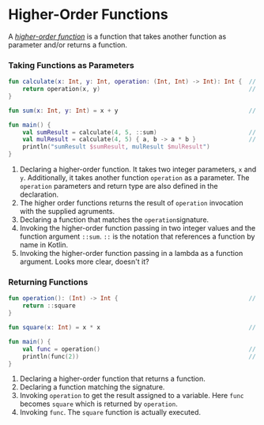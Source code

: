 # Higher-Order Functions

A [*higher-order function*](https://kotlinlang.org/docs/reference/lambdas.html) is a function that takes another function as parameter and/or returns a function.

### Taking Functions as Parameters

<div class="language-kotlin" theme="idea" data-min-compiler-version="1.3">

```kotlin
fun calculate(x: Int, y: Int, operation: (Int, Int) -> Int): Int {  // 1
    return operation(x, y)                                          // 2
}

fun sum(x: Int, y: Int) = x + y                                     // 3

fun main() {
    val sumResult = calculate(4, 5, ::sum)                          // 4
    val mulResult = calculate(4, 5) { a, b -> a * b }               // 5
    println("sumResult $sumResult, mulResult $mulResult")
}
```

</div>

1. Declaring a higher-order function. It takes two integer parameters, `x` and `y`. Additionally, it takes another function `operation` as a parameter. The `operation` parameters and return type are also defined in the declaration.
2. The higher order functions returns the result of `operation` invocation with the supplied agruments.
3. Declaring a function that matches the `operation`signature.
4. Invoking the higher-order function passing in two integer values and the function argument `::sum`. `::` is the notation that  references a function by name in Kotlin.
5. Invoking the higher-order function passing in a lambda as a function argument. Looks more clear, doesn't it?

### Returning Functions

<div class="language-kotlin" theme="idea" data-min-compiler-version="1.3">

```kotlin
fun operation(): (Int) -> Int {                                     // 1
    return ::square
}

fun square(x: Int) = x * x                                          // 2

fun main() {
    val func = operation()                                          // 3
    println(func(2))                                                // 4
}
```

</div>

1. Declaring a higher-order function that returns a function.
2. Declaring a function matching the signature.
3. Invoking `operation` to get the result assigned to a variable. Here `func` becomes `square` which is returned by `operation`.
4. Invoking `func`. The `square` function is actually executed.

